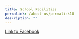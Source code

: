 ```yaml
---
title: School Facilities
permalink: /about-us/permalink10
description: ""
---
```



[Link to Facebook](https://www.facebook.com/media/set/?set=a.1728858983817805&type=1&l=0237c3a584)